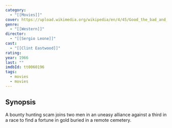 ```yaml
---
category:
  - "[[Movies]]"
cover: https://upload.wikimedia.org/wikipedia/en/4/45/Good_the_bad_and_the_ugly_poster.jpg
genre:
  - "[[Western]]"
director:
  - "[[Sergio Leone]]"
cast:
  - "[[Clint Eastwood]]"
rating: 
year: 1966
last: ""
imdbId: tt0060196
tags:
  - movies
  - movies
---
```

## Synopsis
A bounty hunting scam joins two men in an uneasy alliance against a third in a race to find a fortune in gold buried in a remote cemetery.

